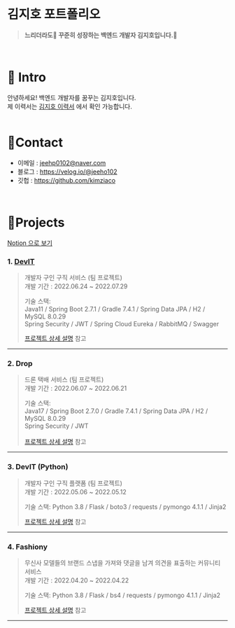 # 김지호 포트폴리오
> <b> 느리더라도🐢 꾸준히 성장하는 백엔드 개발자 김지호입니다.🏃 </b><br/>
>
 <br/>
 
# 📌 Intro
안녕하세요! 백엔드 개발자를 꿈꾸는 김지호입니다.</br>
제 이력서는 [김지호 이력서](https://www.notion.so/7b6dcc5c27be4ac4808bfebaccf68a7b) 에서 확인 가능합니다. <br/>
 <br/>
 
# 📌Contact 
* 이메일 : jeehp0102@naver.com
* 블로그 : https://velog.io/@jeeho102
* 깃헙 : https://github.com/kimziaco

 <br/>

# 📌Projects
[Notion 으로 보기](https://ddori.notion.site/c13655db741a4dc29fe10ac3e12464ba)

### 1. [DevIT](https://devit.shop/)
> 개발자 구인 구직 서비스 (팀 프로젝트) <br/>
> 개발 기간 : 2022.06.24 ~ 2022.07.29 <br/>
>
> 기술 스택: <br/>
> Java11 / Spring Boot 2.7.1 / Gradle 7.4.1 / Spring Data JPA / H2 / MySQL 8.0.29 <br/>
> Spring Security / JWT / Spring Cloud Eureka / RabbitMQ / Swagger<br/>
>
> [프로젝트 상세 설명](https://github.com/kimziaco/devit) 참고
---------------------------------
 
### 2. Drop
> 드론 택배 서비스 (팀 프로젝트) <br/>
> 개발 기간 : 2022.06.07 ~ 2022.06.21 <br/>
>
> 기술 스택: <br/>
> Java17 / Spring Boot 2.7.0 / Gradle 7.4.1 / Spring Data JPA / H2 / MySQL 8.0.29 <br/>
> Spring Security / JWT  <br/> <br/>
> [프로젝트 상세 설명](https://github.com/kimziaco/drop) 참고
---------------------------------
 
### 3. DevIT (Python)
> 개발자 구인 구직 플랫폼 (팀 프로젝트) <br/>
> 개발 기간 : 2022.05.06 ~ 2022.05.12 <br/>
>
> 기술 스택: Python 3.8 / Flask / boto3 / requests / pymongo 4.1.1 / Jinja2 <br/>
>
> [프로젝트 상세 설명](https://github.com/kimziaco/devit-python) 참고
---------------------------------
 
### 4. Fashiony
> 무신사 모델들의 브랜드 스냅을 가져와 댓글을 남겨 의견을 표출하는 커뮤니티 서비스 <br/>
> 개발 기간 : 2022.04.20 ~ 2022.04.22 <br/>
>
> 기술 스택: Python 3.8 / Flask / bs4 / requests / pymongo 4.1.1 / Jinja2 <br/>
>
> [프로젝트 상세 설명](https://github.com/kimziaco/Fashiony) 참고
---------------------------------
